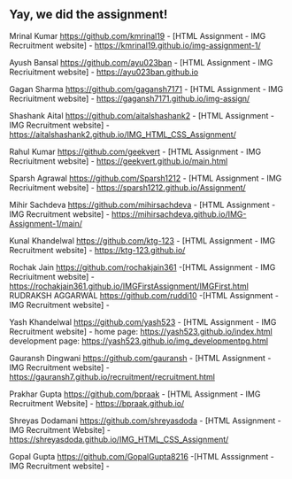 ## Yay, we did the assignment!

Mrinal Kumar <https://github.com/kmrinal19> - [HTML Assignment - IMG Recruitment website] - <https://kmrinal19.github.io/img-assignment-1/>

Ayush Bansal <https://github.com/ayu023ban> - [HTML Assignment - IMG Recriuitment website] - <https://ayu023ban.github.io>

Gagan Sharma <https://github.com/gagansh7171> - [HTML Assignment - IMG Recriuitment website] - <https://gagansh7171.github.io/img-assign/>

Shashank Aital <https://github.com/aitalshashank2> - [HTML Assignment - IMG Recruitment website] - <https://aitalshashank2.github.io/IMG_HTML_CSS_Assignment/>

Rahul Kumar <https://github.com/geekvert> - [HTML Assignment - IMG Recriuitment website] - 
<https://geekvert.github.io/main.html>

Sparsh Agrawal <https://github.com/Sparsh1212> - [HTML Assignment - IMG Recriuitment website] - <https://sparsh1212.github.io/Assignment/>

Mihir Sachdeva <https://github.com/mihirsachdeva> - [HTML Assignment - IMG Recruitment website] - <https://mihirsachdeva.github.io/IMG-Assignment-1/main/>

Kunal Khandelwal <https://github.com/ktg-123> - [HTML Assignment - IMG Recruitment website] - <https://ktg-123.github.io/>

Rochak Jain https://github.com/rochakjain361 -[HTML Assignment - IMG Recriuitment website] - https://rochakjain361.github.io/IMGFirstAssignment/IMGFirst.html
RUDRAKSH AGGARWAL https://github.com/ruddi10 -[HTML Assignment - IMG Recruitment website] -

Yash Khandelwal <https://github.com/yash523> - [HTML Assignment - IMG Recruitment website] - home page: <https://yash523.github.io/index.html>    development page: <https://yash523.github.io/img_developmentpg.html>

Gauransh Dingwani <https://github.com/gauransh> - [HTML Assignment - IMG Recruitment website] - <https://gauransh7.github.io/recruitment/recruitment.html>

Prakhar Gupta <https://github.com/bpraak> - [HTML Assignment - IMG Recruitment Website] - <https://bpraak.github.io/>

Shreyas Dodamani <https://github.com/shreyasdoda> - [HTML Assignment - IMG Recruitment Website] - <https://shreyasdoda.github.io/IMG_HTML_CSS_Assignment/>

Gopal Gupta https://github.com/GopalGupta8216 -[HTML Asssignment - IMG Recruitment website] -